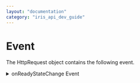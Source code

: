 ```yaml
---
layout: "documentation"
category: "iris_api_dev_guide"
---
```


Event
=====

The HttpRequest object contains the following event.

<details close markdown="block"><summary>onReadyStateChange Event</summary> 

* * *

Specifies a callback function that is invoked when there is a change in the state of the [readyState](httprequestobject_properties.html#readyState) property.

### Syntax

{% highlight VoltMx %}
onReadyStateChange()
{% endhighlight %}

### Parameters

None.

### Return Values

None.

### Remarks

Your app can set this event to a function that performs custom processing whenever there is is a change of state in the HttpRequest object.

### Example

{% highlight VoltMx %}
var request = new voltmx.new.HttpRequest();
request.onReadyStateChange = callbackfunction;
{% endhighlight %}

* * *

![](resources/prettify/onload.png)
</details>